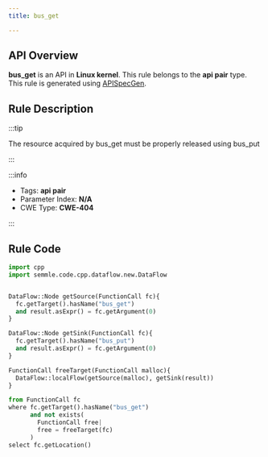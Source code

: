 ```yaml
---
title: bus_get

---
```



## API Overview
**bus_get** is an API in **Linux kernel**. This rule belongs to the **api pair** type. This rule is generated using [APISpecGen](../../tools/APISpecGen).
## Rule Description

:::tip

The resource acquired by bus_get must be properly released using bus_put

:::

:::info

- Tags: **api pair**
- Parameter Index: **N/A**
- CWE Type: **CWE-404**

:::

## Rule Code
```python
import cpp
import semmle.code.cpp.dataflow.new.DataFlow


DataFlow::Node getSource(FunctionCall fc){
  fc.getTarget().hasName("bus_get")
  and result.asExpr() = fc.getArgument(0)
}

DataFlow::Node getSink(FunctionCall fc){
  fc.getTarget().hasName("bus_put")
  and result.asExpr() = fc.getArgument(0)
}

FunctionCall freeTarget(FunctionCall malloc){
  DataFlow::localFlow(getSource(malloc), getSink(result))
}

from FunctionCall fc
where fc.getTarget().hasName("bus_get")
      and not exists(
        FunctionCall free| 
        free = freeTarget(fc)
      )
select fc.getLocation()

    
```